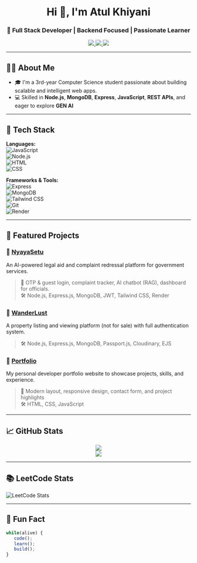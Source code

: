 <h1 align="center">Hi 👋, I'm Atul Khiyani</h1>
<h3 align="center">🚀 Full Stack Developer | Backend Focused | Passionate Learner </h3>

<p align="center">
  <a href="https://www.linkedin.com/in/atul-khiyani-880b382a5/" target="_blank">
    <img src="https://img.shields.io/badge/-LinkedIn-0A66C2?style=for-the-badge&logo=linkedin&logoColor=white" />
  </a>
  <a href="mailto:atulkhiyani09@gmail.com">
    <img src="https://img.shields.io/badge/-Gmail-D14836?style=for-the-badge&logo=gmail&logoColor=white" />
  </a>
  <a href="https://leetcode.com/u/atulkhiyani09/" target="_blank">
    <img src="https://img.shields.io/badge/-LeetCode-FFA116?style=for-the-badge&logo=leetcode&logoColor=black" />
  </a>
</p>

---

## 🧑‍💻 About Me

- 🎓 I'm a 3rd-year Computer Science student passionate about building scalable and intelligent web apps.
- 💻 Skilled in **Node.js**, **MongoDB**, **Express**, **JavaScript**, **REST APIs**, and eager to explore **GEN AI**

---

## 🚀 Tech Stack

**Languages:**  
![JavaScript](https://img.shields.io/badge/-JavaScript-F7DF1E?style=flat&logo=javascript&logoColor=black)  
![Node.js](https://img.shields.io/badge/-Node.js-339933?style=flat&logo=node.js&logoColor=white)  
![HTML](https://img.shields.io/badge/-HTML5-E34F26?style=flat&logo=html5&logoColor=white)  
![CSS](https://img.shields.io/badge/-CSS3-1572B6?style=flat&logo=css3)

**Frameworks & Tools:**  
![Express](https://img.shields.io/badge/-Express-000000?style=flat&logo=express)  
![MongoDB](https://img.shields.io/badge/-MongoDB-47A248?style=flat&logo=mongodb&logoColor=white)  
![Tailwind CSS](https://img.shields.io/badge/-Tailwind-38B2AC?style=flat&logo=tailwind-css)  
![Git](https://img.shields.io/badge/-Git-F05032?style=flat&logo=git&logoColor=white)  
![Render](https://img.shields.io/badge/-Render-46E3B7?style=flat&logo=render)

---

## 📌 Featured Projects

### 🔹 [NyayaSetu](https://github.com/Atulkhiyani0909/ByteVerse_NayaSetu)  
An AI-powered legal aid and complaint redressal platform for government services.  
> 🔹 OTP & guest login, complaint tracker, AI chatbot (RAG), dashboard for officials.  
> 🛠 Node.js, Express.js, MongoDB, JWT, Tailwind CSS, Render

### 🔹 [WanderLust](https://github.com/Atulkhiyani0909/Wanderlust-project)  
A property listing and viewing platform (not for sale) with full authentication system.  
> 🛠 Node.js, Express.js, MongoDB, Passport.js, Cloudinary, EJS

### 🔹 [Portfolio](https://github.com/Atulkhiyani0909/Portfolio)  
My personal developer portfolio website to showcase projects, skills, and experience.  
> 🔹 Modern layout, responsive design, contact form, and project highlights  
> 🛠 HTML, CSS, JavaScript

---

## 📈 GitHub Stats

<p align="center">
  <img src="https://github-readme-stats.vercel.app/api?username=Atulkhiyani0909&show_icons=true&theme=tokyonight" />
  <br />
  <img src="https://streak-stats.demolab.com?user=Atulkhiyani0909&theme=tokyonight" />
</p>

---

## 📚 LeetCode Stats

![LeetCode Stats](https://leetcard.jacoblin.cool/atulkhiyani09?theme=dark&font=Fira%20Code&ext=contest)

---

## 🧠 Fun Fact

```js
while(alive) {
   code();
   learn();
   build();
}

